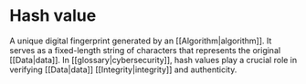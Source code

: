
# Hash value

A unique digital fingerprint generated by an [[Algorithm|algorithm]]. It serves as a fixed-length string of characters that represents the original [[Data|data]]. In [[glossary|cybersecurity]], hash values play a crucial role in verifying [[Data|data]] [[Integrity|integrity]] and authenticity.
